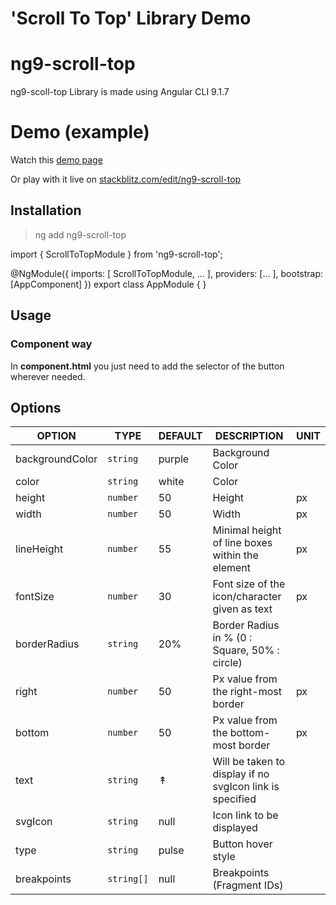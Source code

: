 # 'Scroll To Top' Library Demo

# ng9-scroll-top

ng9-scoll-top Library is made using Angular CLI 9.1.7


# Demo (example)

 Watch this [demo page](https://gauriz.github.io/ng9-scroll-to-top-demo/)
 
Or play with it live on [stackblitz.com/edit/ng9-scroll-top](https://stackblitz.com/edit/ng9-scroll-top)


## Installation

> ng add ng9-scroll-top

import  {  ScrollToTopModule  }  from  'ng9-scroll-top';

@NgModule({
imports:  [ ScrollToTopModule, ... ],
providers:  [... ],
bootstrap:  [AppComponent]
})
export  class  AppModule  {  }

## Usage

### [](https://www.npmjs.com/package/ng9-scroll-top#component-way)Component way

In **component.html**  you just need to add the selector of the button wherever needed.

<ng9-scroll-top></ng9-scroll-top>


## Options

OPTION|TYPE|DEFAULT| DESCRIPTION| UNIT|
|-|-|-|-|-|
|backgroundColor|`string`|purple| Background Color|
|color |`string` |white| Color|
|height |`number` |50| Height |px
|width |`number` |50| Width |px
|lineHeight |`number` |55| Minimal height of line boxes within the element|px
|fontSize |`number` |30| Font size of the icon/character given as text|px
|borderRadius |`string` |20%| Border Radius in % (0 : Square, 50% : circle)|
|right |`number` |50| Px value from the right-most border|px
|bottom|`number` |50| Px value from the bottom-most border|px
|text |`string` |↟ | Will be taken to display if no svgIcon link is specified|
|svgIcon|`string` |null| Icon link to be displayed|
|type |`string` |pulse| Button hover style |
|breakpoints|`string[]` |null| Breakpoints (Fragment IDs)|

